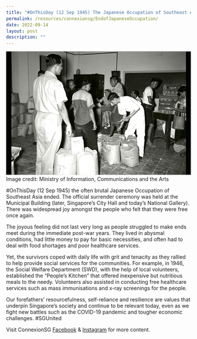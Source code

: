```yaml
---
title: "#OnThisDay (12 Sep 1945) The Japanese Occupation of Southeast Asia ended"
permalink: /resources/connexionsg/EndofJapaneseOccupation/
date: 2022-09-14
layout: post
description: ""
---
```


![](/images/connexionsg/2022/12%20Sep.jpg)
Image credit: Ministry of Information, Communications and the Arts

#OnThisDay (12 Sep 1945) the often brutal Japanese Occupation of Southeast Asia ended. The official surrender ceremony was held at the Municipal Building (later, Singapore’s City Hall and today’s National Gallery). There was widespread joy amongst the people who felt that they were free once again.

The joyous feeling did not last very long as people struggled to make ends meet during the immediate post-war years. They lived in abysmal conditions, had little money to pay for basic necessities, and often had to deal with food shortages and poor healthcare services.

Yet, the survivors coped with daily life with grit and tenacity as they rallied to help provide social services for the communities. For example, in 1946, the Social Welfare Department (SWD), with the help of local volunteers, established the “People’s Kitchen” that offered inexpensive but nutritious meals to the needy. Volunteers also assisted in conducting free healthcare services such as mass immunisations and x-ray screenings for the people.

Our forefathers’ resourcefulness, self-reliance and resilience are values that underpin Singapore’s society and continue to be relevant today, even as we fight new battles such as the COVID-19 pandemic and tougher economic challenges. #SGUnited

Visit ConnexionSG [Facebook](https://www.facebook.com/ConnexionSG) & [Instagram](https://www.instagram.com/connexionsg/) for more content.
